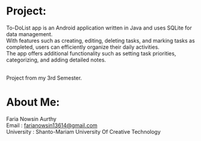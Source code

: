 # Project:
To-DoList app is an Android application written in Java and uses SQLite for data management.  <br/>
With features such as creating, editing, deleting tasks, and marking tasks as completed, users can efficiently organize their daily activities. <br/>
The app offers additional functionality such as setting task priorities, categorizing, and adding detailed notes. <br/><br/>

Project from my 3rd Semester. <br/>

# About Me:
Faria Nowsin Aurthy <br/>
Email : farianowsin13614@gmail.com <br/>
University : Shanto-Mariam University Of Creative Technology <br/>
